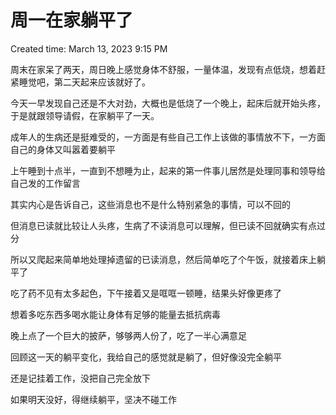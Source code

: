 # 周一在家躺平了

Created time: March 13, 2023 9:15 PM

周末在家呆了两天，周日晚上感觉身体不舒服，一量体温，发现有点低烧，想着赶紧睡觉吧，第二天起来应该就好了。

今天一早发现自己还是不大对劲，大概也是低烧了一个晚上，起床后就开始头疼，于是就跟领导请假，在家躺平了一天。

成年人的生病还是挺难受的，一方面是有些自己工作上该做的事情放不下，一方面自己的身体又叫嚣着要躺平

上午睡到十点半，一直到不想睡为止，起来的第一件事儿居然是处理同事和领导给自己发的工作留言

其实内心是告诉自己，这些消息也不是什么特别紧急的事情，可以不回的

但消息已读就比较让人头疼，生病了不读消息可以理解，但已读不回就确实有点过分

所以又爬起来简单地处理掉遗留的已读消息，然后简单吃了个午饭，就接着床上躺平了

吃了药不见有太多起色，下午接着又是哐哐一顿睡，结果头好像更疼了

想着多吃东西多喝水能让身体有足够的能量去抵抗病毒

晚上点了一个巨大的披萨，够够两人份了，吃了一半心满意足

回顾这一天的躺平变化，我给自己的感觉就是躺了，但好像没完全躺平

还是记挂着工作，没把自己完全放下

如果明天没好，得继续躺平，坚决不碰工作